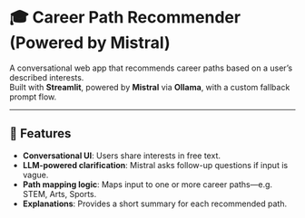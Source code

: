# 🎓 Career Path Recommender (Powered by Mistral)

A conversational web app that recommends career paths based on a user’s described interests.  
Built with **Streamlit**, powered by **Mistral** via **Ollama**, with a custom fallback prompt flow.

---

## 🚀 Features

- **Conversational UI**: Users share interests in free text.
- **LLM-powered clarification**: Mistral asks follow-up questions if input is vague.
- **Path mapping logic**: Maps input to one or more career paths—e.g. STEM, Arts, Sports.
- **Explanations**: Provides a short summary for each recommended path.






